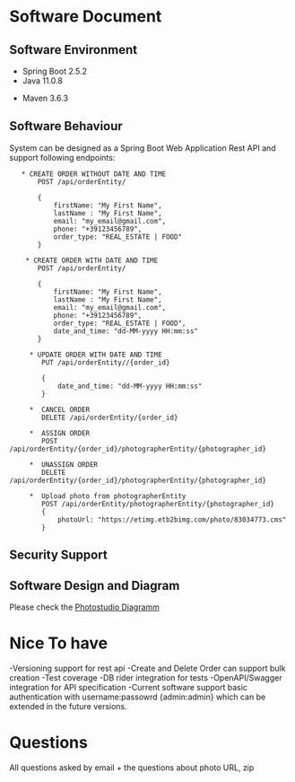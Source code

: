 # Software Document

## Software Environment

* Spring Boot 2.5.2
* Java 11.0.8
+ Maven 3.6.3

## Software Behaviour
System can be designed as a Spring Boot Web Application Rest API and support following endpoints:

```
   * CREATE ORDER WITHOUT DATE AND TIME
       POST /api/orderEntity/
       
       {
           firstName: "My First Name",
           lastName : "My First Name",
           email: "my_email@gmail.com",
           phone: "+39123456789",
           order_type: "REAL_ESTATE | FOOD"
       }
    
    * CREATE ORDER WITH DATE AND TIME
       POST /api/orderEntity/
       
       {
           firstName: "My First Name",
           lastName : "My First Name",
           email: "my_email@gmail.com",
           phone: "+39123456789",
           order_type: "REAL_ESTATE | FOOD",
           date_and_time: "dd-MM-yyyy HH:mm:ss"
       }
       
     * UPDATE ORDER WITH DATE AND TIME
        PUT /api/orderEntity//{order_id}
     
        { 
            date_and_time: "dd-MM-yyyy HH:mm:ss"
        }
     
     *  CANCEL ORDER
        DELETE /api/orderEntity/{order_id} 
       
     *  ASSIGN ORDER
        POST /api/orderEntity/{order_id}/photographerEntity/{photographer_id}
     
     *  UNASSIGN ORDER
        DELETE /api/orderEntity/{order_id}/photographerEntity/{photographer_id}
       
     *  Upload photo from photographerEntity
        POST /api/orderEntity/photographerEntity/{photographer_id}
        { 
            photoUrl: "https://etimg.etb2bimg.com/photo/83034773.cms"
        }
   ```

## Security Support

## Software Design and Diagram
Please check the [Photostudio Diagramm](design/photostudio.png)

# Nice To have
-Versioning support for rest api
-Create and Delete Order can support bulk creation
-Test coverage
-DB rider integration for tests
-OpenAPI/Swagger integration for API specification
-Current software support basic authentication with username:passowrd {admin:admin} which can be extended in the future versions.



# Questions
All questions asked by email + the questions about photo URL, zip